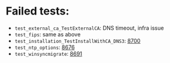 # Failed tests:
- `test_external_ca_TestExternalCA`: DNS timeout, infra issue
- `test_fips`: same as above
- `test_installation_TestInstallWithCA_DNS3`: [8700](https://pagure.io/freeipa/issue/8700)
- `test_ntp_options`: [8676](https://pagure.io/freeipa/issue/8676)
- `test_winsyncmigrate`: [8691](https://pagure.io/freeipa/issue/8691)
